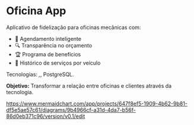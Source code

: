# Oficina App  

Aplicativo de fidelização para oficinas mecânicas com:  
- 📅 Agendamento inteligente  
- 🔍 Transparência no orçamento  
- 🏆 Programa de benefícios  
- 🚗 Histórico de serviços por veículo  

Tecnologias: *,*, PostgreSQL.  

**Objetivo:** Transformar a relação entre oficinas e clientes através da tecnologia.  

https://www.mermaidchart.com/app/projects/647f8ef5-1909-4b62-9b81-df5e5ae57c61/diagrams/9b4966cf-a31d-4da7-b56f-86d0eb371c96/version/v0.1/edit
